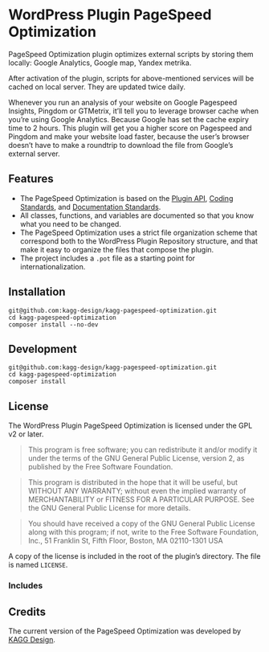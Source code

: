 # WordPress Plugin PageSpeed Optimization

PageSpeed Optimization plugin optimizes external scripts by storing them locally: Google Analytics, Google map, Yandex metrika. 

After activation of the plugin, scripts for above-mentioned services will be cached on local server. They are updated twice daily.

Whenever you run an analysis of your website on Google Pagespeed Insights, Pingdom or GTMetrix, it’ll tell you to leverage browser cache when you’re using Google Analytics. Because Google has set the cache expiry time to 2 hours. This plugin will get you a higher score on Pagespeed and Pingdom and make your website load faster, because the user’s browser doesn’t have to make a roundtrip to download the file from Google’s external server.  

## Features

* The PageSpeed Optimization is based on the [Plugin API](http://codex.wordpress.org/Plugin_API), [Coding Standards](http://codex.wordpress.org/WordPress_Coding_Standards), and [Documentation Standards](https://make.wordpress.org/core/handbook/best-practices/inline-documentation-standards/php/).
* All classes, functions, and variables are documented so that you know what you need to be changed.
* The PageSpeed Optimization uses a strict file organization scheme that correspond both to the WordPress Plugin Repository structure, and that make it easy to organize the files that compose the plugin.
* The project includes a `.pot` file as a starting point for internationalization.

## Installation

```
git@github.com:kagg-design/kagg-pagespeed-optimization.git
cd kagg-pagespeed-optimization
composer install --no-dev
```

## Development

```
git@github.com:kagg-design/kagg-pagespeed-optimization.git
cd kagg-pagespeed-optimization
composer install
```

## License

The WordPress Plugin PageSpeed Optimization is licensed under the GPL v2 or later.

> This program is free software; you can redistribute it and/or modify it under the terms of the GNU General Public License, version 2, as published by the Free Software Foundation.

> This program is distributed in the hope that it will be useful, but WITHOUT ANY WARRANTY; without even the implied warranty of MERCHANTABILITY or FITNESS FOR A PARTICULAR PURPOSE. See the GNU General Public License for more details.

> You should have received a copy of the GNU General Public License along with this program; if not, write to the Free Software Foundation, Inc., 51 Franklin St, Fifth Floor, Boston, MA 02110-1301 USA

A copy of the license is included in the root of the plugin’s directory. The file is named `LICENSE`.

### Includes

## Credits

The current version of the PageSpeed Optimization was developed by [KAGG Design](https://kagg.eu/en/).
